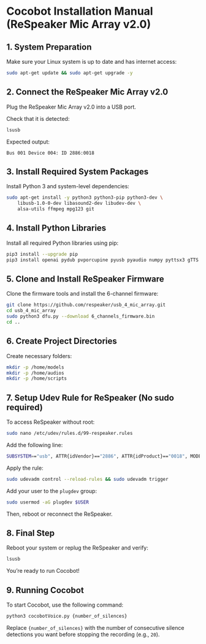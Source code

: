 # Cocobot Installation Manual (ReSpeaker Mic Array v2.0)

## 1. System Preparation

Make sure your Linux system is up to date and has internet access:

```bash
sudo apt-get update && sudo apt-get upgrade -y
```

## 2. Connect the ReSpeaker Mic Array v2.0

Plug the ReSpeaker Mic Array v2.0 into a USB port.

Check that it is detected:

```bash
lsusb
```

Expected output:

```
Bus 001 Device 004: ID 2886:0018
```

## 3. Install Required System Packages

Install Python 3 and system-level dependencies:

```bash
sudo apt-get install -y python3 python3-pip python3-dev \
    libusb-1.0-0-dev libasound2-dev libudev-dev \
    alsa-utils ffmpeg mpg123 git
```

## 4. Install Python Libraries

Install all required Python libraries using pip:

```bash
pip3 install --upgrade pip
pip3 install openai pydub pvporcupine pyusb pyaudio numpy pyttsx3 gTTS
```

## 5. Clone and Install ReSpeaker Firmware

Clone the firmware tools and install the 6-channel firmware:

```bash
git clone https://github.com/respeaker/usb_4_mic_array.git
cd usb_4_mic_array
sudo python3 dfu.py --download 6_channels_firmware.bin
cd ..
```

## 6. Create Project Directories

Create necessary folders:

```bash
mkdir -p /home/models
mkdir -p /home/audios
mkdir -p /home/scripts
```

## 7. Setup Udev Rule for ReSpeaker (No sudo required)

To access ReSpeaker without root:

```bash
sudo nano /etc/udev/rules.d/99-respeaker.rules
```

Add the following line:

```bash
SUBSYSTEM=="usb", ATTR{idVendor}=="2886", ATTR{idProduct}=="0018", MODE="0666"
```

Apply the rule:

```bash
sudo udevadm control --reload-rules && sudo udevadm trigger
```

Add your user to the `plugdev` group:

```bash
sudo usermod -aG plugdev $USER
```

Then, reboot or reconnect the ReSpeaker.

## 8. Final Step

Reboot your system or replug the ReSpeaker and verify:

```bash
lsusb
```

You’re ready to run Cocobot!

## 9. Running Cocobot

To start Cocobot, use the following command:

```bash
python3 cocobotVoice.py {number_of_silences}
```

Replace `{number_of_silences}` with the number of consecutive silence detections you want before stopping the recording (e.g., `20`).
